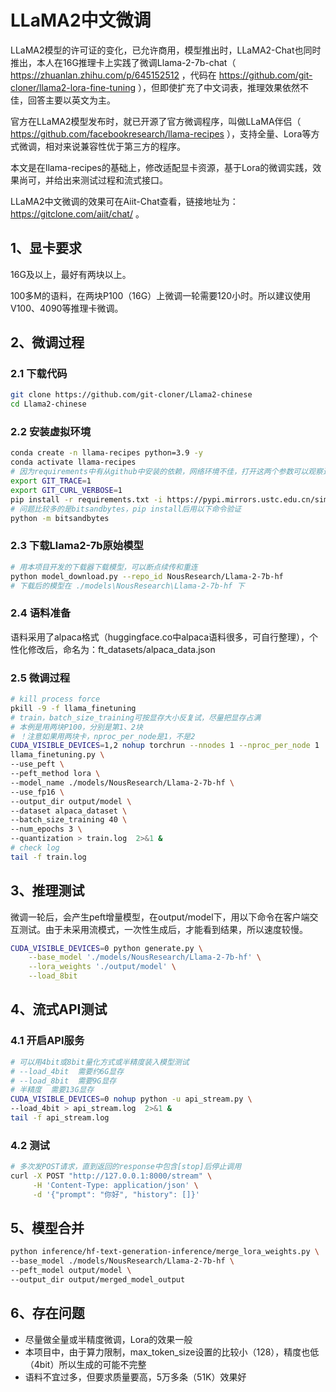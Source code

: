 # LLaMA2中文微调

LLaMA2模型的许可证的变化，已允许商用，模型推出时，LLaMA2-Chat也同时推出，本人在16G推理卡上实践了微调Llama-2-7b-chat（ https://zhuanlan.zhihu.com/p/645152512 ，代码在 https://github.com/git-cloner/llama2-lora-fine-tuning ），但即使扩充了中文词表，推理效果依然不佳，回答主要以英文为主。

官方在LLaMA2模型发布时，就已开源了官方微调程序，叫做LLaMA伴侣（ https://github.com/facebookresearch/llama-recipes ），支持全量、Lora等方式微调，相对来说兼容性优于第三方的程序。

本文是在llama-recipes的基础上，修改适配显卡资源，基于Lora的微调实践，效果尚可，并给出来测试过程和流式接口。

LLaMA2中文微调的效果可在Aiit-Chat查看，链接地址为： https://gitclone.com/aiit/chat/ 。

## 1、显卡要求

16G及以上，最好有两块以上。

100多M的语料，在两块P100（16G）上微调一轮需要120小时。所以建议使用V100、4090等推理卡微调。

## 2、微调过程

### 2.1 下载代码

```bash
git clone https://github.com/git-cloner/Llama2-chinese
cd Llama2-chinese
```

### 2.2 安装虚拟环境

```bash
conda create -n llama-recipes python=3.9 -y
conda activate llama-recipes
# 因为requirements中有从github中安装的依赖，网络环境不佳，打开这两个参数可以观察进度
export GIT_TRACE=1
export GIT_CURL_VERBOSE=1
pip install -r requirements.txt -i https://pypi.mirrors.ustc.edu.cn/simple --trusted-host=pypi.mirrors.ustc.edu.cn
# 问题比较多的是bitsandbytes，pip install后用以下命令验证
python -m bitsandbytes
```

### 2.3 下载Llama2-7b原始模型

```bash
# 用本项目开发的下载器下载模型，可以断点续传和重连
python model_download.py --repo_id NousResearch/Llama-2-7b-hf
# 下载后的模型在 ./models\NousResearch\Llama-2-7b-hf 下
```

### 2.4 语料准备

语料采用了alpaca格式（huggingface.co中alpaca语料很多，可自行整理），个性化修改后，命名为：ft_datasets/alpaca_data.json

### 2.5 微调过程


```bash
# kill process force
pkill -9 -f llama_finetuning
# train，batch_size_training可按显存大小反复试，尽量把显存占满
# 本例是用两块P100，分别是第1、2块
# ！注意如果用两块卡，nproc_per_node是1，不是2
CUDA_VISIBLE_DEVICES=1,2 nohup torchrun --nnodes 1 --nproc_per_node 1   \
llama_finetuning.py \
--use_peft \
--peft_method lora \
--model_name ./models/NousResearch/Llama-2-7b-hf \
--use_fp16 \
--output_dir output/model \
--dataset alpaca_dataset \
--batch_size_training 40 \
--num_epochs 3 \
--quantization > train.log  2>&1 &
# check log
tail -f train.log
```

## 3、推理测试

微调一轮后，会产生peft增量模型，在output/model下，用以下命令在客户端交互测试。由于未采用流模式，一次性生成后，才能看到结果，所以速度较慢。

```bash
CUDA_VISIBLE_DEVICES=0 python generate.py \
    --base_model './models/NousResearch/Llama-2-7b-hf' \
    --lora_weights './output/model' \
    --load_8bit 
```

## 4、流式API测试

### 4.1 开启API服务

```bash
# 可以用4bit或8bit量化方式或半精度装入模型测试
# --load_4bit  需要约6G显存
# --load_8bit  需要9G显存
# 半精度  需要13G显存
CUDA_VISIBLE_DEVICES=0 nohup python -u api_stream.py \
--load_4bit > api_stream.log  2>&1 &
tail -f api_stream.log
```

### 4.2 测试

```bash
# 多次发POST请求，直到返回的response中包含[stop]后停止调用
curl -X POST "http://127.0.0.1:8000/stream" \
     -H 'Content-Type: application/json' \
     -d '{"prompt": "你好", "history": []}'
```

## 5、模型合并

```bash
python inference/hf-text-generation-inference/merge_lora_weights.py \
--base_model ./models/NousResearch/Llama-2-7b-hf \
--peft_model output/model \
--output_dir output/merged_model_output
```

## 6、存在问题

- 尽量做全量或半精度微调，Lora的效果一般
- 本项目中，由于算力限制，max_token_size设置的比较小（128），精度也低（4bit）所以生成的可能不完整
- 语料不宜过多，但要求质量要高，5万多条（51K）效果好